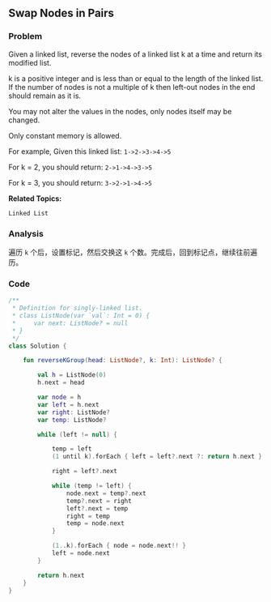 ## Swap Nodes in Pairs

### Problem

Given a linked list, reverse the nodes of a linked list k at a time and return its modified list.

k is a positive integer and is less than or equal to the length of the linked list. If the number of nodes is not a multiple of k then left-out nodes in the end should remain as it is.

You may not alter the values in the nodes, only nodes itself may be changed.

Only constant memory is allowed.

For example,
Given this linked list: `1->2->3->4->5`

For k = 2, you should return: `2->1->4->3->5`

For k = 3, you should return: `3->2->1->4->5`

**Related Topics:**

`Linked List`

### Analysis

遍历 `k` 个后，设置标记，然后交换这 `k` 个数。完成后，回到标记点，继续往前遍历。

### Code

```kotlin
/**
 * Definition for singly-linked list.
 * class ListNode(var `val`: Int = 0) {
 *     var next: ListNode? = null
 * }
 */
class Solution {

    fun reverseKGroup(head: ListNode?, k: Int): ListNode? {

        val h = ListNode(0)
        h.next = head

        var node = h
        var left = h.next
        var right: ListNode?
        var temp: ListNode?

        while (left != null) {

            temp = left
            (1 until k).forEach { left = left?.next ?: return h.next }

            right = left?.next

            while (temp != left) {
                node.next = temp?.next
                temp?.next = right
                left?.next = temp
                right = temp
                temp = node.next
            }

            (1..k).forEach { node = node.next!! }
            left = node.next
        }

        return h.next
    }
}
```